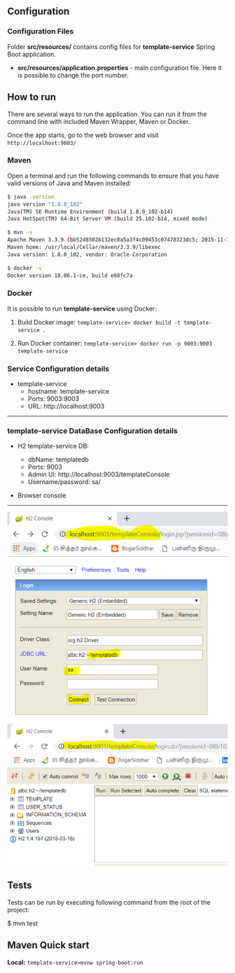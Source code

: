 ## Configuration

### Configuration Files

Folder **src/resources/** contains config files for **template-service** Spring Boot application.

* **src/resources/application.properties** - main configuration file. Here it is possible to change the port number.

## How to run

There are several ways to run the application. You can run it from the command line with included Maven Wrapper, Maven or Docker.

Once the app starts, go to the web browser and visit `http://localhost:9003/`

### Maven

Open a terminal and run the following commands to ensure that you have valid versions of Java and Maven installed:

```bash
$ java -version
java version "1.8.0_102"
Java(TM) SE Runtime Environment (build 1.8.0_102-b14)
Java HotSpot(TM) 64-Bit Server VM (build 25.102-b14, mixed mode)
```

```bash
$ mvn -v
Apache Maven 3.3.9 (bb52d8502b132ec0a5a3f4c09453c07478323dc5; 2015-11-10T16:41:47+00:00)
Maven home: /usr/local/Cellar/maven/3.3.9/libexec
Java version: 1.8.0_102, vendor: Oracle Corporation
```

```bash
$ docker -v
Docker version 18.06.1-ce, build e68fc7a
```
### Docker

It is possible to run **template-service** using Docker:

1) Build Docker image:  `template-service> docker build -t template-service .`

2) Run Docker container: `template-service> docker run -p 9003:9003 template-service`

### Service Configuration details

* template-service
    * hostname: template-service
    * Ports: 9003:9003
    * URL: http://localhost:9003

--------------------------------------------------

### template-service DataBase Configuration details


* H2 template-service DB:
     * dbName: templatedb
     * Ports: 9003
     * Admin UI: http://localhost:9003/templateConsole
     * Username/password: sa/

* Browser console

------------------------

![template-db-1](https://github.com/kalidassmk/finleap-service/blob/master/setup/template/template-service-local-db-connection-1.PNG)
![template-db-2](https://github.com/kalidassmk/finleap-service/blob/master/setup/template/template-service-local-db-connection-2.PNG)

## Tests
Tests can be run by executing following command from the root of the project:

$ mvn test


Maven Quick start
------------------
**Local:** `template-service>mvnw spring-boot:run`


